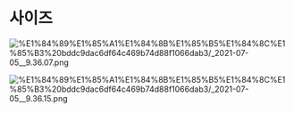 # 사이즈

![%E1%84%89%E1%85%A1%E1%84%8B%E1%85%B5%E1%84%8C%E1%85%B3%20bddc9dac6df64c469b74d88f1066dab3/_2021-07-05__9.36.07.png](%E1%84%89%E1%85%A1%E1%84%8B%E1%85%B5%E1%84%8C%E1%85%B3%20bddc9dac6df64c469b74d88f1066dab3/_2021-07-05__9.36.07.png)

![%E1%84%89%E1%85%A1%E1%84%8B%E1%85%B5%E1%84%8C%E1%85%B3%20bddc9dac6df64c469b74d88f1066dab3/_2021-07-05__9.36.15.png](%E1%84%89%E1%85%A1%E1%84%8B%E1%85%B5%E1%84%8C%E1%85%B3%20bddc9dac6df64c469b74d88f1066dab3/_2021-07-05__9.36.15.png)